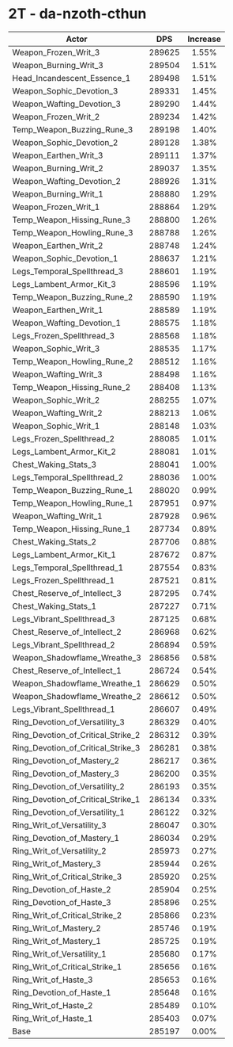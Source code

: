 # 2T - da-nzoth-cthun
| Actor | DPS | Increase |
|---|:---:|:---:|
|Weapon_Frozen_Writ_3|289625|1.55%|
|Weapon_Burning_Writ_3|289504|1.51%|
|Head_Incandescent_Essence_1|289498|1.51%|
|Weapon_Sophic_Devotion_3|289331|1.45%|
|Weapon_Wafting_Devotion_3|289290|1.44%|
|Weapon_Frozen_Writ_2|289234|1.42%|
|Temp_Weapon_Buzzing_Rune_3|289198|1.40%|
|Weapon_Sophic_Devotion_2|289128|1.38%|
|Weapon_Earthen_Writ_3|289111|1.37%|
|Weapon_Burning_Writ_2|289037|1.35%|
|Weapon_Wafting_Devotion_2|288926|1.31%|
|Weapon_Burning_Writ_1|288880|1.29%|
|Weapon_Frozen_Writ_1|288864|1.29%|
|Temp_Weapon_Hissing_Rune_3|288800|1.26%|
|Temp_Weapon_Howling_Rune_3|288788|1.26%|
|Weapon_Earthen_Writ_2|288748|1.24%|
|Weapon_Sophic_Devotion_1|288637|1.21%|
|Legs_Temporal_Spellthread_3|288601|1.19%|
|Legs_Lambent_Armor_Kit_3|288596|1.19%|
|Temp_Weapon_Buzzing_Rune_2|288590|1.19%|
|Weapon_Earthen_Writ_1|288589|1.19%|
|Weapon_Wafting_Devotion_1|288575|1.18%|
|Legs_Frozen_Spellthread_3|288568|1.18%|
|Weapon_Sophic_Writ_3|288535|1.17%|
|Temp_Weapon_Howling_Rune_2|288512|1.16%|
|Weapon_Wafting_Writ_3|288498|1.16%|
|Temp_Weapon_Hissing_Rune_2|288408|1.13%|
|Weapon_Sophic_Writ_2|288255|1.07%|
|Weapon_Wafting_Writ_2|288213|1.06%|
|Weapon_Sophic_Writ_1|288148|1.03%|
|Legs_Frozen_Spellthread_2|288085|1.01%|
|Legs_Lambent_Armor_Kit_2|288081|1.01%|
|Chest_Waking_Stats_3|288041|1.00%|
|Legs_Temporal_Spellthread_2|288036|1.00%|
|Temp_Weapon_Buzzing_Rune_1|288020|0.99%|
|Temp_Weapon_Howling_Rune_1|287951|0.97%|
|Weapon_Wafting_Writ_1|287928|0.96%|
|Temp_Weapon_Hissing_Rune_1|287734|0.89%|
|Chest_Waking_Stats_2|287706|0.88%|
|Legs_Lambent_Armor_Kit_1|287672|0.87%|
|Legs_Temporal_Spellthread_1|287554|0.83%|
|Legs_Frozen_Spellthread_1|287521|0.81%|
|Chest_Reserve_of_Intellect_3|287295|0.74%|
|Chest_Waking_Stats_1|287227|0.71%|
|Legs_Vibrant_Spellthread_3|287125|0.68%|
|Chest_Reserve_of_Intellect_2|286968|0.62%|
|Legs_Vibrant_Spellthread_2|286894|0.59%|
|Weapon_Shadowflame_Wreathe_3|286856|0.58%|
|Chest_Reserve_of_Intellect_1|286724|0.54%|
|Weapon_Shadowflame_Wreathe_1|286629|0.50%|
|Weapon_Shadowflame_Wreathe_2|286612|0.50%|
|Legs_Vibrant_Spellthread_1|286607|0.49%|
|Ring_Devotion_of_Versatility_3|286329|0.40%|
|Ring_Devotion_of_Critical_Strike_2|286312|0.39%|
|Ring_Devotion_of_Critical_Strike_3|286281|0.38%|
|Ring_Devotion_of_Mastery_2|286217|0.36%|
|Ring_Devotion_of_Mastery_3|286200|0.35%|
|Ring_Devotion_of_Versatility_2|286193|0.35%|
|Ring_Devotion_of_Critical_Strike_1|286134|0.33%|
|Ring_Devotion_of_Versatility_1|286122|0.32%|
|Ring_Writ_of_Versatility_3|286047|0.30%|
|Ring_Devotion_of_Mastery_1|286034|0.29%|
|Ring_Writ_of_Versatility_2|285973|0.27%|
|Ring_Writ_of_Mastery_3|285944|0.26%|
|Ring_Writ_of_Critical_Strike_3|285920|0.25%|
|Ring_Devotion_of_Haste_2|285904|0.25%|
|Ring_Devotion_of_Haste_3|285896|0.25%|
|Ring_Writ_of_Critical_Strike_2|285866|0.23%|
|Ring_Writ_of_Mastery_2|285746|0.19%|
|Ring_Writ_of_Mastery_1|285725|0.19%|
|Ring_Writ_of_Versatility_1|285680|0.17%|
|Ring_Writ_of_Critical_Strike_1|285656|0.16%|
|Ring_Writ_of_Haste_3|285653|0.16%|
|Ring_Devotion_of_Haste_1|285648|0.16%|
|Ring_Writ_of_Haste_2|285489|0.10%|
|Ring_Writ_of_Haste_1|285403|0.07%|
|Base|285197|0.00%|
